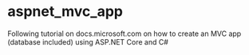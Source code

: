 # aspnet_mvc_app
Following tutorial on docs.microsoft.com on how to create an 
MVC app (database included) using ASP.NET Core and C#
